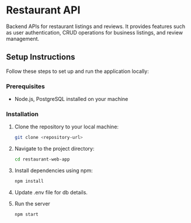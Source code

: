 # Restaurant API

Backend APIs for restaurant listings and reviews. It provides features such as user authentication, CRUD operations for business listings, and review management.

## Setup Instructions

Follow these steps to set up and run the application locally:

### Prerequisites

- Node.js, PostgreSQL installed on your machine

### Installation

1. Clone the repository to your local machine:

   ```bash
   git clone <repository-url>

2. Navigate to the project directory:
    ```bash
    cd restaurant-web-app

3. Install dependencies using npm:
    ```bash
    npm install

4. Update .env file for db details.

5. Run the server
    ```bash
    npm start

